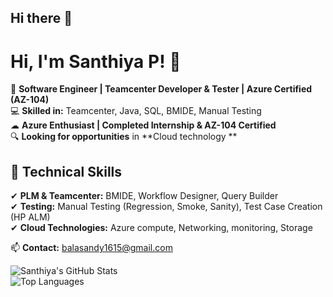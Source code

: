 ## Hi there 👋

# Hi, I'm Santhiya P! 👋  

🚀 **Software Engineer | Teamcenter Developer & Tester | Azure Certified (AZ-104)**  
💻 **Skilled in:** Teamcenter, Java, SQL, BMIDE, Manual Testing  
☁ **Azure Enthusiast | Completed Internship & AZ-104 Certified**  
🔍 **Looking for opportunities** in **Cloud technology **  

## 🔧 Technical Skills  
✔ **PLM & Teamcenter:** BMIDE, Workflow Designer, Query Builder  
✔ **Testing:** Manual Testing (Regression, Smoke, Sanity), Test Case Creation (HP ALM)  
✔ **Cloud Technologies:** Azure compute, Networking, monitoring, Storage  

📫 **Contact:** balasandy1615@gmail.com

![Santhiya's GitHub Stats](https://github-readme-stats.vercel.app/api?username=santhiyap&show_icons=true&theme=radical)  
![Top Languages](https://github-readme-stats.vercel.app/api/top-langs/?username=santhiyap&layout=compact&theme=radical)  
